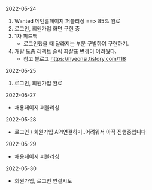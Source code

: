 2022-05-24
1. Wanted 메인홈페이지 퍼블리싱 ==> 85% 완료
2. 로그인, 회원가입 화면 구현 중
3. 1차 피드백
     - 로그인했을 때 달라지는 부분 구별하여 구현하기.
4. 개발 도중 리액트 슬릭 화살표 변경이 어려웠다.
     - 참고 블로그
        https://hyeonsi.tistory.com/118


2022-05-25 
1. 로그인, 회원가입 완료

2022-05-27
- 채용페이지 퍼블리싱

2022-05-28
- 로그인 / 회원가입 API연결하기..어려워서 아직 진행중입니다 

2022-05-29
- 채용페이지 퍼블리싱

2022-05-30
- 회원가입, 로그인 연결시도
